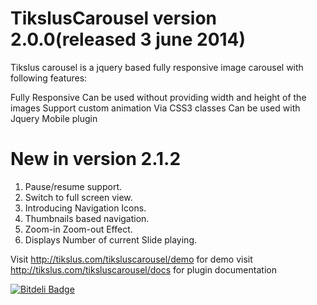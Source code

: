 TikslusCarousel version 2.0.0(released 3 june 2014)
===================================================

Tikslus carousel is a jquery based fully responsive image carousel with following features:

Fully Responsive
Can be used without providing width and height of the images
Support custom animation Via CSS3 classes
Can be used with Jquery Mobile plugin



New in version 2.1.2 
============================

1. Pause/resume support.
2. Switch to full screen view.
3. Introducing Navigation Icons.
4. Thumbnails based navigation.
5. Zoom-in Zoom-out Effect.
6. Displays Number of current Slide playing.


Visit http://tikslus.com/tiksluscarousel/demo for demo
visit http://tikslus.com/tiksluscarousel/docs for plugin documentation




[![Bitdeli Badge](https://d2weczhvl823v0.cloudfront.net/pushpendra10/tiksluscarousel/trend.png)](https://bitdeli.com/free "Bitdeli Badge")
